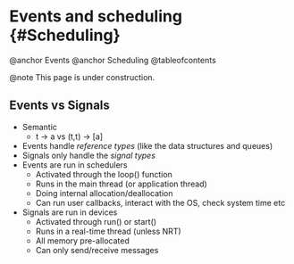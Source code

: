 
# Events and scheduling {#Scheduling}

@anchor Events
@anchor Scheduling
@tableofcontents

@note
    This page is under construction.

## Events vs Signals

* Semantic
    * t -> a vs (t,t) -> [a]
* Events handle *reference types* (like the data structures and queues)
* Signals only handle the *signal types*
* Events are run in schedulers
    * Activated through the loop() function
    * Runs in the main thread (or application thread)
    * Doing internal allocation/deallocation
    * Can run user callbacks, interact with the OS, check system time etc
* Signals are run in devices
    * Activated through run() or start()
    * Runs in a real-time thread (unless NRT)
    * All memory pre-allocated
    * Can only send/receive messages